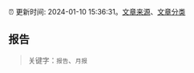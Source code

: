 :alarm_clock: 更新时间: 2024-01-10 15:36:31。[文章来源](/README.md)、[文章分类](/TAGS.md)

## 报告


> 关键字：`报告`、`月报`



